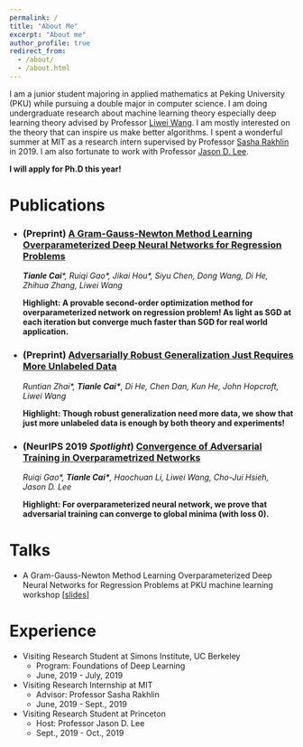 ```yaml
---
permalink: /
title: "About Me"
excerpt: "About me"
author_profile: true
redirect_from: 
  - /about/
  - /about.html
---
```


I am a junior student majoring in applied mathematics at Peking University (PKU) while pursuing a double major in computer science. I am doing undergraduate research about machine learning theory especially deep learning theory advised by Professor [Liwei Wang](http://www.cis.pku.edu.cn/faculty/vision/wangliwei). I am mostly interested on the theory that can inspire us make better algorithms. I spent a wonderful summer at MIT as a research intern supervised by Professor [Sasha Rakhlin](http://www.mit.edu/~rakhlin/) in 2019. I am also fortunate to work with Professor [Jason D. Lee](http://www-bcf.usc.edu/~lee715/).

**I will apply for Ph.D this year!**

# **Publications**

- ### **(Preprint)** [**A Gram-Gauss-Newton Method Learning Overparameterized Deep Neural Networks for Regression Problems**](https://arxiv.org/abs/1905.11675)

  ***Tianle Cai**\*, Ruiqi Gao\*, Jikai Hou\*, Siyu Chen, Dong Wang, Di He, Zhihua Zhang, Liwei Wang*

  **Highlight: A provable second-order optimization method for overparameterized network on regression problem! As light as SGD at each iteration but converge much faster than SGD for real world application.**

- ### **(Preprint)** [**Adversarially Robust Generalization Just Requires More Unlabeled Data**](https://arxiv.org/abs/1906.00555)

  *Runtian Zhai\*, **Tianle Cai\***, Di He, Chen Dan, Kun He, John Hopcroft, Liwei Wang*

  **Highlight: Though robust generalization need more data, we show that just more unlabeled data is enough by both theory and experiments!**

- ### **(NeurIPS 2019 *Spotlight*)** [**Convergence of Adversarial Training in Overparametrized Networks**](https://arxiv.org/abs/1906.07916)

  *Ruiqi Gao\*, **Tianle Cai\***, Haochuan Li, Liwei Wang, Cho-Jui Hsieh, Jason D. Lee*

  **Highlight: For overparameterized neural network, we prove that adversarial training can converge to global minima (with loss 0).**

# **Talks**

- A Gram-Gauss-Newton Method Learning Overparameterized Deep Neural Networks for Regression Problems at PKU machine learning workshop [[slides](http://tianle.mit.edu/sites/default/files/documents/Tianle_GGN_PKU.pdf)]

# **Experience**

- Visiting Research Student at Simons Institute, UC Berkeley
  - Program: Foundations of Deep Learning
  - June, 2019 - July, 2019
- Visiting Research Internship at MIT
  - Advisor: Professor Sasha Rakhlin
  - June, 2019 - Sept., 2019
- Visiting Research Student at Princeton
  - Host: Professor Jason D. Lee
  - Sept., 2019 - Oct., 2019